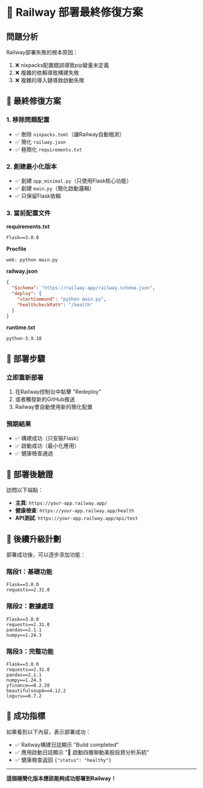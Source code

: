 # 🚀 Railway 部署最終修復方案

## 問題分析
Railway部署失敗的根本原因：
1. ❌ nixpacks配置錯誤導致pip變量未定義
2. ❌ 複雜的依賴導致構建失敗
3. ❌ 複雜的導入鏈導致啟動失敗

## 🔧 最終修復方案

### 1. 移除問題配置
- ✅ 刪除 `nixpacks.toml`（讓Railway自動檢測）
- ✅ 簡化 `railway.json`
- ✅ 極簡化 `requirements.txt`

### 2. 創建最小化版本
- ✅ 創建 `app_minimal.py`（只使用Flask核心功能）
- ✅ 創建 `main.py`（簡化啟動邏輯）
- ✅ 只保留Flask依賴

### 3. 當前配置文件

**requirements.txt**
```
Flask==3.0.0
```

**Procfile**
```
web: python main.py
```

**railway.json**
```json
{
  "$schema": "https://railway.app/railway.schema.json",
  "deploy": {
    "startCommand": "python main.py",
    "healthcheckPath": "/health"
  }
}
```

**runtime.txt**
```
python-3.9.18
```

## 🎯 部署步驟

### 立即重新部署
1. 在Railway控制台中點擊 "Redeploy"
2. 或者觸發新的GitHub推送
3. Railway會自動使用新的簡化配置

### 預期結果
- ✅ 構建成功（只安裝Flask）
- ✅ 啟動成功（最小化應用）
- ✅ 健康檢查通過

## 📱 部署後驗證

訪問以下端點：
- **主頁**: `https://your-app.railway.app/`
- **健康檢查**: `https://your-app.railway.app/health`
- **API測試**: `https://your-app.railway.app/api/test`

## 🔄 後續升級計劃

部署成功後，可以逐步添加功能：

### 階段1：基礎功能
```
Flask==3.0.0
requests==2.31.0
```

### 階段2：數據處理
```
Flask==3.0.0
requests==2.31.0
pandas==2.1.1
numpy==1.24.3
```

### 階段3：完整功能
```
Flask==3.0.0
requests==2.31.0
pandas==2.1.1
numpy==1.24.3
yfinance==0.2.28
beautifulsoup4==4.12.2
loguru==0.7.2
```

## 🎉 成功指標

如果看到以下內容，表示部署成功：
- ✅ Railway構建日誌顯示 "Build completed"
- ✅ 應用啟動日誌顯示 "🚀 啟動四層聯動美股投資分析系統"
- ✅ 健康檢查返回 `{"status": "healthy"}`

---

**這個極簡化版本應該能夠成功部署到Railway！** 